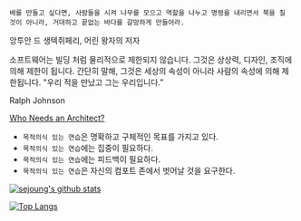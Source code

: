 

`배를 만들고 싶다면, 사람들을 시켜 나무를 모으고 역할을 나누고 명령을 내리면서 북을 칠 것이 아니라, 거대하고 끝없는 바다를 갈망하게 만들어라.` 

앙투안 드 생텍쥐페리, 어린 왕자의 저자

소프트웨어는 빌딩 처럼 물리적으로 제한되지 않습니다. 그것은 상상력, 디자인, 조직에 의해 제한이 됩니다. 간단히 말해, 그것은 세상의 속성이 아니라 사람의 속성에 의해 제한됩니다. 
"우리 적을 만났고 그는 우리입니다.”

Ralph Johnson

[Who Needs an Architect?](https://martinfowler.com/ieeeSoftware/whoNeedsArchitect.pdf)




* `목적의식 있는 연습`은 명확하고 구체적인 목표를 가지고 있다.
* `목적의식 있는 연습`에는 집중이 필요하다.
* `목적의식 있는 연습`에는 피드백이 필요하다.
* `목적의식 있는 연습`은 자신의 컴포트 존에서 벗어날 것을 요구한다.


[![sejoung's github stats](https://github-readme-stats.vercel.app/api?username=sejoung)](https://github.com/anuraghazra/github-readme-stats)


[![Top Langs](https://github-readme-stats.vercel.app/api/top-langs/?username=sejoung)](https://github.com/anuraghazra/github-readme-stats)



<!--
**sejoung/sejoung** is a ✨ _special_ ✨ repository because its `README.md` (this file) appears on your GitHub profile.

Here are some ideas to get you started:

- 🔭 I’m currently working on ...
- 🌱 I’m currently learning ...
- 👯 I’m looking to collaborate on ...
- 🤔 I’m looking for help with ...
- 💬 Ask me about ...
- 📫 How to reach me: ...
- 😄 Pronouns: ...
- ⚡ Fun fact: ...
-->
